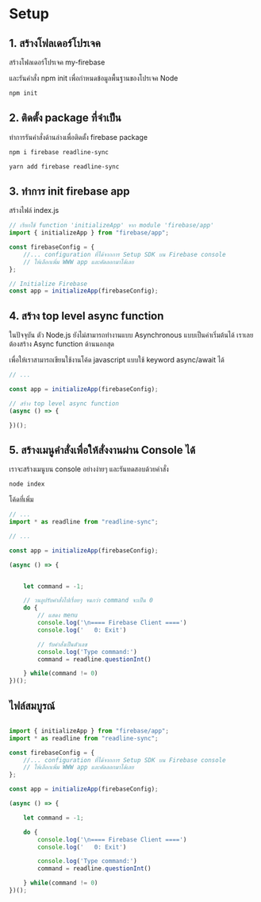 
# Setup 

## 1. สร้างโฟลเดอร์โปรเจค

สร้างโฟลเดอร์โปรเจค my-firebase

และรันคำสั่ง npm init เพื่อกำหนดข้อมูลพื้นฐานของโปรเจค Node

```bash
npm init
```

## 2. ติดตั้ง package ที่จำเป็น

ทำการรันคำสั่งด้านล่างเพื่อติดตั้ง firebase package 

```bash
npm i firebase readline-sync
```

```bash
yarn add firebase readline-sync
```

## 3. ทำการ init firebase app 

สร้างไฟล์ index.js 

```js
// เรียกใช้ function 'initializeApp' จาก module 'firebase/app'
import { initializeApp } from "firebase/app";

const firebaseConfig = {
    //... configuration ที่ได้จากการ Setup SDK บน Firebase console 
    // ให้เลือกเพิ่ม WWW app และคัดลอกมาได้เลย
};

// Initialize Firebase
const app = initializeApp(firebaseConfig);

```

## 4. สร้าง top level async function 

ในปัจจุบัน ตัว Node.js ยังไม่สามารถทำงานแบบ Asynchronous แบบเป็นค่าเริ่มต้นได้ เราเลยต้องสร้าง Async function ด้านนอกสุด 

เพื่อให้เราสามารถเขียนใช้งานโค้ด javascript แบบใช้ keyword async/await ได้

```js
// ...

const app = initializeApp(firebaseConfig);

// สร้าง top level async function 
(async () => {

})();

```


## 5. สร้างเมนูคำสั่งเพื่อให้สั่งงานผ่าน Console ได้ 

เราจะสร้างเมนูบน console อย่างง่ายๆ และรันทดสอบด้วยคำสั่ง

```bash
node index
```

โค้ดที่เพิ่ม 

```js
// ...
import * as readline from "readline-sync";

// ...

const app = initializeApp(firebaseConfig);

(async () => {


    let command = -1;

    // วนลูปรับคำสั่งไปเรื่อยๆ จนกว่า command จะเป็น 0
    do {
        // แสดง menu 
        console.log('\n==== Firebase Client ====')
        console.log('   0: Exit')

        // รับคำสั่งเป็นตัวเลข
        console.log('Type command:')
        command = readline.questionInt()

    } while(command != 0)
})();
```

## ไฟล์สมบูรณ์ 

```js

import { initializeApp } from "firebase/app";
import * as readline from "readline-sync";

const firebaseConfig = {
    //... configuration ที่ได้จากการ Setup SDK บน Firebase console 
    // ให้เลือกเพิ่ม WWW app และคัดลอกมาได้เลย
};

const app = initializeApp(firebaseConfig);

(async () => {

    let command = -1;

    do {
        console.log('\n==== Firebase Client ====')
        console.log('   0: Exit')

        console.log('Type command:')
        command = readline.questionInt()

    } while(command != 0)
})();
```